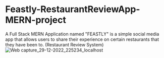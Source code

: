 # Feastly-RestaurantReviewApp-MERN-project
A Full Stack MERN Application named "FEASTLY" is a simple social media app that allows users to share their experience on certain restaurants that they have been to. (Restaurant Review System)
![Web capture_29-12-2022_225234_localhost](https://user-images.githubusercontent.com/87381428/209987848-9fc4a7da-914c-4814-a934-942cf56c2970.jpeg)
